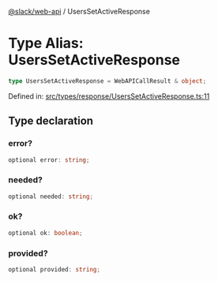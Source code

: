 [@slack/web-api](../index.md) / UsersSetActiveResponse

# Type Alias: UsersSetActiveResponse

```ts
type UsersSetActiveResponse = WebAPICallResult & object;
```

Defined in: [src/types/response/UsersSetActiveResponse.ts:11](https://github.com/slackapi/node-slack-sdk/blob/main/packages/web-api/src/types/response/UsersSetActiveResponse.ts#L11)

## Type declaration

### error?

```ts
optional error: string;
```

### needed?

```ts
optional needed: string;
```

### ok?

```ts
optional ok: boolean;
```

### provided?

```ts
optional provided: string;
```
